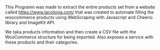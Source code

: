 This Programn was made to extract the entire products set from a website called https://www.lacolonia.com/ that was created to automate filling the woocommerce products using 
WebScraping with Javascript and Cheerio library and ImageKit API.

We taka products information and then create a CSV file with the WooCommerce structure for being imported.
Also exposes a service with these products and their categories.

